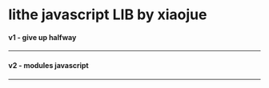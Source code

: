 ﻿# lithe javascript LIB by xiaojue

#### v1 - give up halfway
-----------------------------------

#### v2 - modules javascript
-----------------------------------
